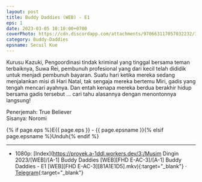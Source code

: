 ```yaml
---
layout: post
title: Buddy Daddies (WEB) - E1
eps: 1
date: 2023-03-05 10:10:00+0700
coverPhoto: https://cdn.discordapp.com/attachments/970663117057032232/1081630518006775928/image.png
category: Buddy-Daddies
epsname: Secuil Kue
---
```


Kurusu Kazuki, Pengoordinasi tindak kriminal yang tinggal bersama teman terbaiknya, Suwa Rei, pembunuh profesional yang dari kecil telah dididik untuk menjadi pembunuh bayaran. Suatu hari ketika mereka sedang menjalankan misi di Hari Natal, tak sengaja mereka bertemu Miri, gadis yang tengah mencari ayahnya. Dan entah kenapa mereka berdua berakhir hidup bersama gadis tersebut ... cari tahu alasannya dengan menontonnya langsung!

Penerjemah: True Believer<br>
Sisanya: Noromi<br>

{% if page.eps %}E{{ page.eps }} - {{ page.epsname }}{% elsif page.epsname %}Unduh{% endif %}

---
- 1080p: [Index](https://proyek.a-1ddl.workers.dev/3:/Musim Dingin 2023/[WEB]/[A-1] Buddy Daddies [WEB][FHD E-AC-3]/[A-1] Buddy Daddies - E1 [WEB][FHD E-AC-3][81A1E1D5].mkv){:target="_blank"} &middot; [Telegram](https://t.me/a1fansubweeklies/244){:target="_blank"}
